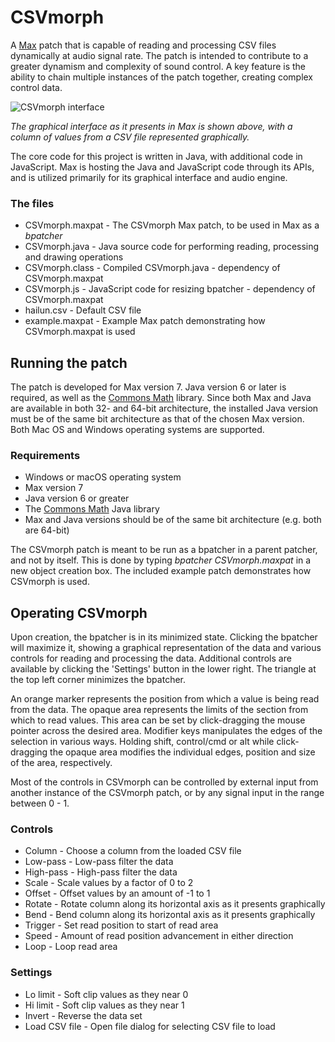 # CSVmorph
A [Max](https://cycling74.com/products/max/) patch that is capable of reading and processing CSV files dynamically at audio signal rate. The patch is intended to contribute to a greater dynamism and complexity of sound control. A key feature is the ability to chain multiple instances of the patch together, creating complex control data.

![CSVmorph interface](http://thomasdahlandersen.net/images/csvmorph/CSVmorph.png)

*The graphical interface as it presents in Max is shown above, with a column of values from a CSV file represented graphically.*

The core code for this project is written in Java, with additional code in JavaScript. Max is hosting the Java and JavaScript code through its APIs, and is utilized primarily for its graphical interface and audio engine.

### The files

* CSVmorph.maxpat - The CSVmorph Max patch, to be used in Max as a *bpatcher*
* CSVmorph.java   - Java source code for performing reading, processing and drawing operations
* CSVmorph.class  - Compiled CSVmorph.java - dependency of CSVmorph.maxpat
* CSVmorph.js     - JavaScript code for resizing bpatcher - dependency of CSVmorph.maxpat
* hailun.csv      - Default CSV file
* example.maxpat  - Example Max patch demonstrating how CSVmorph.maxpat is used

## Running the patch

The patch is developed for Max version 7. Java version 6 or later is required, as well as the [Commons Math](http://commons.apache.org/proper/commons-math/index.html) library. Since both Max and Java are available in both 32- and 64-bit architecture, the installed Java version must be of the same bit architecture as that of the chosen Max version. Both Mac OS and Windows operating systems are supported.

### Requirements

* Windows or macOS operating system
* Max version 7
* Java version 6 or greater
* The [Commons Math](http://commons.apache.org/proper/commons-math/index.html) Java library
* Max and Java versions should be of the same bit architecture (e.g. both are 64-bit)

The CSVmorph patch is meant to be run as a bpatcher in a parent patcher, and not by itself. This is done by typing *bpatcher CSVmorph.maxpat* in a new object creation box. The included example patch demonstrates how CSVmorph is used.


## Operating CSVmorph

Upon creation, the bpatcher is in its minimized state. Clicking the bpatcher will maximize it, showing a graphical representation of the data and various controls for reading and processing the data. Additional controls are available by clicking the 'Settings' button in the lower right. The triangle at the top left corner minimizes the bpatcher.

An orange marker represents the position from which a value is being read from the data. The opaque area represents the limits of the section from which to read values. This area can be set by click-dragging the mouse pointer across the desired area. Modifier keys manipulates the edges of the selection in various ways. Holding shift, control/cmd or alt while click-dragging the opaque area modifies the individual edges, position and size of the area, respectively.

Most of the controls in CSVmorph can be controlled by external input from another instance of the CSVmorph patch, or by any signal input in the range between 0 - 1.

### Controls
* Column - Choose a column from the loaded CSV file
* Low-pass - Low-pass filter the data
* High-pass - High-pass filter the data
* Scale - Scale values by a factor of 0 to 2
* Offset - Offset values by an amount of -1 to 1
* Rotate - Rotate column along its horizontal axis as it presents graphically
* Bend - Bend column along its horizontal axis as it presents graphically
* Trigger - Set read position to start of read area
* Speed - Amount of read position advancement in either direction
* Loop - Loop read area

### Settings
* Lo limit - Soft clip values as they near 0
* Hi limit - Soft clip values as they near 1
* Invert - Reverse the data set
* Load CSV file - Open file dialog for selecting CSV file to load
